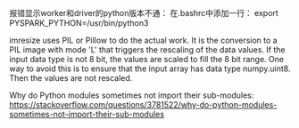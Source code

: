 报错显示worker和driver的python版本不通：
在.bashrc中添加一行：
export PYSPARK_PYTHON=/usr/bin/python3


imresize uses PIL or Pillow to do the actual work. It is the conversion to a PIL image with mode 'L' that triggers the rescaling of the data values. If the input data type is not 8 bit, the values are scaled to fill the 8 bit range.
One way to avoid this is to ensure that the input array has data type numpy.uint8. Then the values are not rescaled.

Why do Python modules sometimes not import their sub-modules: 
https://stackoverflow.com/questions/3781522/why-do-python-modules-sometimes-not-import-their-sub-modules